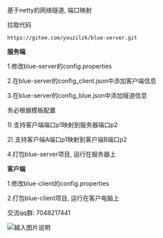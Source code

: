 基于netty的网络隧道, 端口映射

拉取代码

```
https://gitee.com/youzilzk/blue-server.git
```

 **服务端** 

1.修改blue-server的config.properties

2.在blue-server的config_client.json中添加客户端信息

3.在blue-server的config_blue.json中添加隧道信息 

务必根据模板配置

1).支持客户端端口p1映射到服务器端口p2 

2).支持客户端A端口p1映射到客户端B端口p2

4.打包blue-server项目, 运行在服务器上

 **客户端** 

1.修改blue-client的config.properties

2.打包blue-client项目, 运行在客户电脑上


交流qq群: 7048217441

![输入图片说明](blue-server/src/main/resources/static/assets/qrcode_1681568765803.jpg)